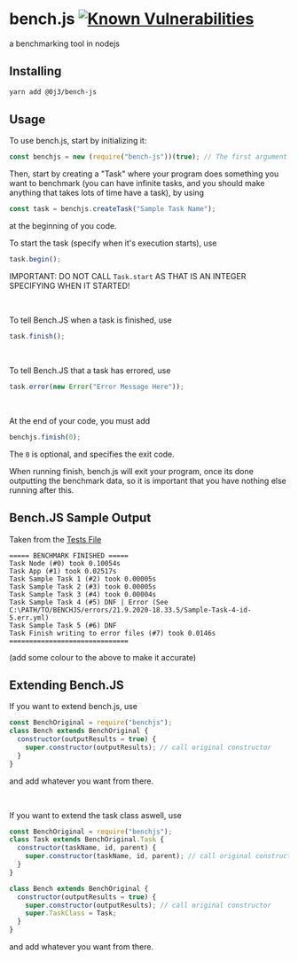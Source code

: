 # bench.js [![Known Vulnerabilities](https://snyk.io/test/npm/@0j3/bench-js/1.0.0/badge.svg)](https://snyk.io/test/npm/@0j3/bench-js/1.0.0)

a benchmarking tool in nodejs

## Installing

```bash
yarn add @0j3/bench-js
```

## Usage

To use bench.js, start by initializing it:

```js
const benchjs = new (require("bench-js"))(true); // The first argument in the constructor of bench.js (the "true") specifies, if benchjs.finish (see below) should output anything
```

Then, start by creating a "Task" where your program does something you want to benchmark (you can have infinite tasks, and you should make anything that takes lots of time have a task), by using

```js
const task = benchjs.createTask("Sample Task Name");
```

at the beginning of you code.

To start the task (specify when it's execution starts), use

```js
task.begin();
```

IMPORTANT: DO NOT CALL `Task.start` AS THAT IS AN INTEGER SPECIFYING WHEN IT STARTED!

<br>

To tell Bench.JS when a task is finished, use

```js
task.finish();
```

<br>

To tell Bench.JS that a task has errored, use

```js
task.error(new Error("Error Message Here"));
```

<br>

At the end of your code, you must add

```js
benchjs.finish(0);
```

The `0` is optional, and specifies the exit code.

When running finish, bench.js will exit your program, once its done outputting the benchmark data, so it is important that you have nothing else running after this.

## Bench.JS Sample Output

Taken from the [Tests File](./test.js)

```
===== BENCHMARK FINISHED =====
Task Node (#0) took 0.10054s
Task App (#1) took 0.02517s
Task Sample Task 1 (#2) took 0.00005s
Task Sample Task 2 (#3) took 0.00005s
Task Sample Task 3 (#4) took 0.00004s
Task Sample Task 4 (#5) DNF | Error (See C:\PATH/TO/BENCHJS/errors/21.9.2020-18.33.5/Sample-Task-4-id-5.err.yml)
Task Sample Task 5 (#6) DNF
Task Finish writing to error files (#7) took 0.0146s
==============================
```

(add some colour to the above to make it accurate)

## Extending Bench.JS

If you want to extend bench.js, use

```js
const BenchOriginal = require("benchjs");
class Bench extends BenchOriginal {
  constructor(outputResults = true) {
    super.constructor(outputResults); // call original constructor
  }
}
```

and add whatever you want from there.

<br>

If you want to extend the task class aswell, use

```js
const BenchOriginal = require("benchjs");
class Task extends BenchOriginal.Task {
  constructor(taskName, id, parent) {
    super.constructor(taskName, id, parent); // call original constructor
  }
}

class Bench extends BenchOriginal {
  constructor(outputResults = true) {
    super.constructor(outputResults); // call original constructor
    super.TaskClass = Task;
  }
}
```

and add whatever you want from there.
